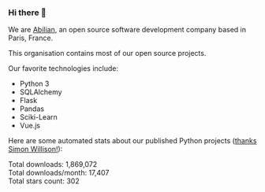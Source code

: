### Hi there 👋

We are [Abilian](https://abilian.com/), an open source software development company based in Paris, France.

This organisation contains most of our open source projects.

Our favorite technologies include:

- Python 3
- SQLAlchemy
- Flask
- Pandas
- Sciki-Learn
- Vue.js

Here are some automated stats about our published Python projects
([thanks Simon Willison!][sw-post]):

<!--marker-->
Total downloads: 1,869,072<br>
Total downloads/month: 17,407<br>
Total stars count: 302
<!--end-->

[sw-post]: https://simonwillison.net/2020/Jul/10/self-updating-profile-readme/
